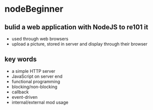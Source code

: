 # nodeBeginner
## bulid a web application with NodeJS to re101 it
* used through web browsers
* upload a picture, stored in server and display through their browser  
## key words
* a simple HTTP server
* JavaScript on server end
* functional programming
* blocking/non-blocking
* callback
* event-driven
* internal/external mod usage